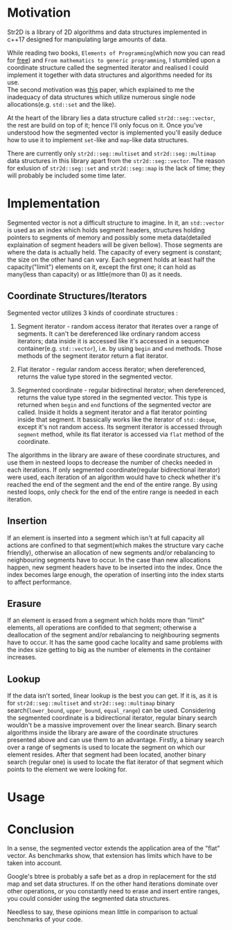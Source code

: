 # Motivation
Str2D is a library of 2D algorithms and data structures implemented in c++17 designed for manipulating large amounts of data. 

While reading two books, `Elements of Programming`(which now you can read for [free](http://componentsprogramming.com/elements-of-programming-authors-edition/)) and `From mathematics to generic programming`, I stumbled upon a coordinate structure called the segmented iterator and realised I could implement it together with data structures and algorithms needed for its use.  
The second motivation was [this](https://www.google.com/url?sa=t&source=web&rct=j&url=https://people.freebsd.org/~lstewart/articles/cpumemory.pdf&ved=2ahUKEwirjajuv57jAhVrxKYKHbfvDV4QFjAAegQIAhAB&usg=AOvVaw3VY2lnCBaI-B57Dric65cb) paper, which explained to me the inadequacy of data structures which utilize numerous single node allocations(e.g. `std::set` and the like).

At the heart of the library lies a data structure called `str2d::seg::vector`, the rest are build on top of it; hence I'll only focus on it. Once you've understood how the segmented vector is implemented you'll easily deduce how to use it to implement `set`-like and `map`-like data structures.

There are currently only `str2d::seg::multiset` and `str2d::seg::multimap` data structures in this library apart from the `str2d::seg::vector`. 
The reason for exlusion of `str2d::seg::set` and `str2d::seg::map` is the lack of time; they will probably be included some time later.

# Implementation
Segmented vector is not a difficult structure to imagine. In it, an `std::vector` is used as an index which holds segment headers, structures holding pointers to segments of memory and possibly some meta data(detailed explaination of segment headers will be given bellow). Those segments are where the data is actually held. The capacity of every segment is constant; the size on the other hand can vary.
Each segment holds at least half the capacity("limit") elements on it, except the first one; it can hold as many(less than capacity) or as little(more than 0) as it needs.

## Coordinate Structures/Iterators
Segmented vector utilizes 3 kinds of coordinate structures : 
1) Segment iterator - random access iterator that iterates over a range of segments. It can't be dereferenced like ordinary
random access iterators; data inside it is accessed like it's accessed in a sequence container(e.g. `std::vector`), i.e. by
using `begin` and `end` methods. Those methods of the segment iterator return a flat iterator.
   
2) Flat iterator - regular random access iterator; when dereferenced, returns the value type stored in the segmented vector.

3) Segmented coordinate - regular bidirectinal iterator; when dereferenced, returns the value type stored in the segmented vector.
This type is returned when `begin` and `end` functions of the segmented vector are called. Inside it holds a segment iterator and a flat iterator pointing inside that segment. It bassically works like the iterator of `std::deque`, except it's not random access. Its segment iterator is accessed through `segment` method, while its flat iterator is accessed via `flat` method of the coordinate.

The algorithms in the library are aware of these coordinate structures, and use them in nesteed loops to decrease the number of checks needed in each iterations. If only segmented coordinate(regular bidirectional iterator) were used, each iteration of an algorithm would have to check whether it's reached the end of the segment and the end of the entire range. By using nested loops, only check for the end of the entire range is needed in each iteration.  

## Insertion
If an element is inserted into a segment which isn't at full capacity all actions are confined to that segment(which makes the structure vary cache friendly), otherwise an allocation of new segments and/or rebalancing to neighbouring segments have to occur.
In the case than new allocations happen, new segment headers have to be inserted into the index. Once the index becomes large enough, the operation of inserting into the index starts to affect performance. 

## Erasure
If an element is erased from a segment which holds more than "limit" elements, all operations are confided to that segment; otherwise
a deallocation of the segment and/or rebalancing to neighbouring segments have to occur. It has the same good cache locality and same problems with the index size getting to big as the number of elements in the container increases.

## Lookup
If the data isn't sorted, linear lookup is the best you can get. If it is, as it is for `str2d::seg::multiset` and `str2d::seg::multimap` binary search(`lower_bound`, `upper_bound`, `equal_range`) can be used. Considering the segmented coordinate is a bidirectional iterator, regular binary search wouldn't be a massive improvement over the linear search. Binary search algorithms inside the library are aware of the coordinate structures presented above and can use them to an advantage. Firstly, a binary search over a range of segments is used to locate the segment on which our element resides. After that segment had been located, another binary search
(regular one) is used to locate the flat iterator of that segment which points to the element we were looking for.

# Usage

# Conclusion
In a sense, the segmented vector extends the application area of the "flat" vector. As benchmarks show, that extension has limits which have to be taken into account. 

Google's btree is probably a safe bet as a drop in replacement for the std map and set data structures. If on the other hand iterations dominate over other operations, or you constantly need to erase and insert entire ranges, you could consider using the segmented data structures. 

Needless to say, these opinions mean little in comparison to actual benchmarks of your code.
